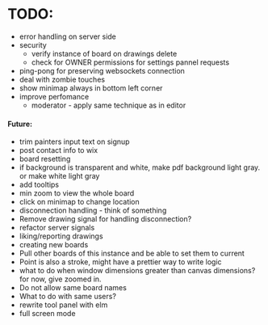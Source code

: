 # TODO:

- error handling on server side
- security
    + verify instance of board on drawings delete
    + check for OWNER permissions for settings pannel requests
- ping-pong for preserving websockets connection
- deal with zombie touches
- show minimap always in bottom left corner
- improve perfomance
    + moderator - apply same technique as in editor

#### Future:

- trim painters input text on signup
- post contact info to wix
- board resetting
- if background is transparent and white, make pdf background light gray. or make white light gray
- add tooltips
- min zoom to view the whole board
- click on minimap to change location
- disconnection handling - think of something
- Remove drawing signal for handling disconnection?
- refactor server signals
- liking/reporting drawings
- creating new boards
- Pull other boards of this instance and be able to set them to current
- Point is also a stroke, might have a prettier way to write logic
- what to do when window dimensions greater than canvas dimensions? for now, give zoomed in.
- Do not allow same board names
- What to do with same users?
- rewrite tool panel with elm
- full screen mode
